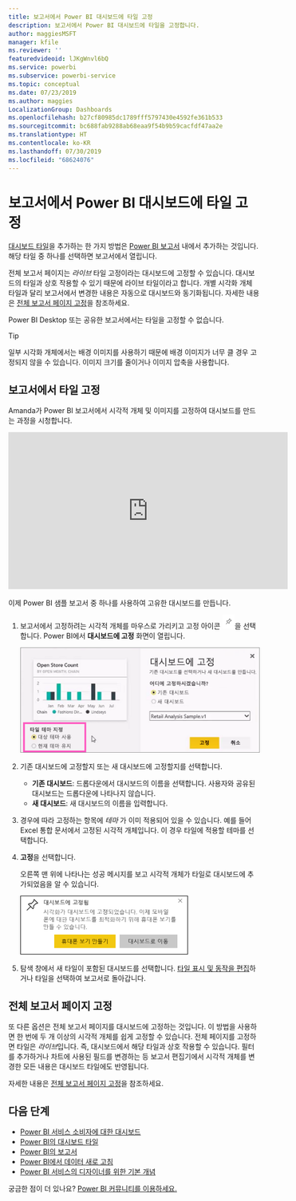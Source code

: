 ```yaml
---
title: 보고서에서 Power BI 대시보드에 타일 고정
description: 보고서에서 Power BI 대시보드에 타일을 고정합니다.
author: maggiesMSFT
manager: kfile
ms.reviewer: ''
featuredvideoid: lJKgWnvl6bQ
ms.service: powerbi
ms.subservice: powerbi-service
ms.topic: conceptual
ms.date: 07/23/2019
ms.author: maggies
LocalizationGroup: Dashboards
ms.openlocfilehash: b27cf80985dc1789fff5797430e4592fe361b533
ms.sourcegitcommit: bc688fab9288ab68eaa9f54b9b59cacfdf47aa2e
ms.translationtype: HT
ms.contentlocale: ko-KR
ms.lasthandoff: 07/30/2019
ms.locfileid: "68624076"
---
```

# <a name="pin-a-tile-to-a-power-bi-dashboard-from-a-report"></a>보고서에서 Power BI 대시보드에 타일 고정

[대시보드 타일](consumer/end-user-tiles.md)을 추가하는 한 가지 방법은 [Power BI 보고서](consumer/end-user-reports.md) 내에서 추가하는 것입니다. 해당 타일 중 하나를 선택하면 보고서에서 열립니다.

전체 보고서 페이지는 *라이브* 타일 고정이라는 대시보드에 고정할 수 있습니다. 대시보드의 타일과 상호 작용할 수 있기 때문에 라이브 타일이라고 합니다. 개별 시각화 개체 타일과 달리 보고서에서 변경한 내용은 자동으로 대시보드와 동기화됩니다. 자세한 내용은 [전체 보고서 페이지 고정](#pin-an-entire-report-page)을 참조하세요.

Power BI Desktop 또는 공유한 보고서에서는 타일을 고정할 수 없습니다. 

> [!TIP]
> 일부 시각화 개체에서는 배경 이미지를 사용하기 때문에 배경 이미지가 너무 클 경우 고정되지 않을 수 있습니다. 이미지 크기를 줄이거나 이미지 압축을 사용합니다.  
> 
> 

## <a name="pin-a-tile-from-a-report"></a>보고서에서 타일 고정
Amanda가 Power BI 보고서에서 시각적 개체 및 이미지를 고정하여 대시보드를 만드는 과정을 시청합니다.
    

<iframe width="560" height="315" src="https://www.youtube.com/embed/lJKgWnvl6bQ" frameborder="0" allowfullscreen></iframe>

이제 Power BI 샘플 보고서 중 하나를 사용하여 고유한 대시보드를 만듭니다.

1. 보고서에서 고정하려는 시각적 개체를 마우스로 가리키고 고정 아이콘 ![고정 아이콘](media/service-dashboard-pin-tile-from-report/pbi_pintile_small.png)을 선택합니다. Power BI에서 **대시보드에 고정** 화면이 열립니다.
   
     ![대시보드에 고정 창](media/service-dashboard-pin-tile-from-report/pbi_themes2.png)
2. 기존 대시보드에 고정할지 또는 새 대시보드에 고정할지를 선택합니다.
   
   * **기존 대시보드**: 드롭다운에서 대시보드의 이름을 선택합니다. 사용자와 공유된 대시보드는 드롭다운에 나타나지 않습니다.
   * **새 대시보드**: 새 대시보드의 이름을 입력합니다.
3. 경우에 따라 고정하는 항목에 *테마* 가 이미 적용되어 있을 수 있습니다. 예를 들어 Excel 통합 문서에서 고정된 시각적 개체입니다. 이 경우 타일에 적용할 테마를 선택합니다.
4. **고정**을 선택합니다.
   
   오른쪽 맨 위에 나타나는 성공 메시지를 보고 시각적 개체가 타일로 대시보드에 추가되었음을 알 수 있습니다.
   
   ![성공 메시지](media/service-dashboard-pin-tile-from-report/pinsuccess.png)
5. 탐색 창에서 새 타일이 포함된 대시보드를 선택합니다. [타일 표시 및 동작을 편집](service-dashboard-edit-tile.md)하거나 타일을 선택하여 보고서로 돌아갑니다.

## <a name="pin-an-entire-report-page"></a>전체 보고서 페이지 고정
또 다른 옵션은 전체 보고서 페이지를 대시보드에 고정하는 것입니다. 이 방법을 사용하면 한 번에 두 개 이상의 시각적 개체를 쉽게 고정할 수 있습니다. 전체 페이지를 고정하면 타일은 *라이브*입니다. 즉, 대시보드에서 해당 타일과 상호 작용할 수 있습니다. 필터를 추가하거나 차트에 사용된 필드를 변경하는 등 보고서 편집기에서 시각적 개체를 변경한 모든 내용은 대시보드 타일에도 반영됩니다.  

자세한 내용은 [전체 보고서 페이지 고정](service-dashboard-pin-live-tile-from-report.md)을 참조하세요.

## <a name="next-steps"></a>다음 단계
- [Power BI 서비스 소비자에 대한 대시보드](consumer/end-user-dashboards.md)
- [Power BI의 대시보드 타일](consumer/end-user-tiles.md)
- [Power BI의 보고서](consumer/end-user-reports.md)
- [Power BI에서 데이터 새로 고침](refresh-data.md)
- [Power BI 서비스의 디자이너를 위한 기본 개념](service-basic-concepts.md)

궁금한 점이 더 있나요? [Power BI 커뮤니티를 이용하세요.](http://community.powerbi.com/)

